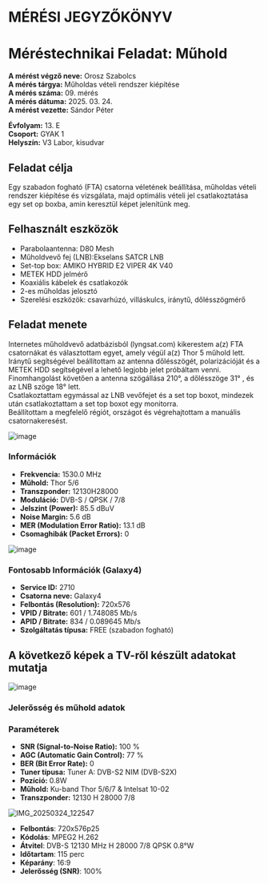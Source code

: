 # MÉRÉSI JEGYZŐKÖNYV   
# Méréstechnikai Feladat: Műhold

**A mérést végző neve:** Orosz Szabolcs  
**A mérés tárgya:**  Műholdas vételi rendszer kiépítése     
**A mérés száma:** 09. mérés    
**A mérés dátuma:** 2025. 03. 24.    
**A mérést vezette:** Sándor Péter    

**Évfolyam:** 13. E  
**Csoport:** GYAK 1   
**Helyszín:** V3 Labor, kisudvar    

## Feladat célja   
Egy szabadon fogható (FTA) csatorna véletének beállítása, műholdas vételi rendszer kiépítése és vizsgálata, majd optimális vételi jel csatlakoztatása egy set op boxba, amin keresztül képet jelenítünk meg.  



## Felhasznált eszközök   
- Parabolaantenna: D80 Mesh 
- Műholdvevő fej (LNB):Ekselans SATCR LNB
- Set-top box:  AMIKO HYBRID E2 VIPER 4K V40
- METEK HDD jelmérő
- Koaxiális kábelek és csatlakozók
- 2-es műholdas jelosztó
- Szerelési eszközök: csavarhúzó, villáskulcs, iránytű, dőlésszögmérő


## Feladat menete  
Internetes műholdvevő adatbázisból (lyngsat.com) kikerestem a(z) FTA csatornákat és választottam egyet, amely végül a(z) Thor 5 műhold lett.  
Iránytű segítségével beállítottam az antenna dőlésszögét, polarizációját és a METEK HDD segítségével a lehető legjobb jelet próbáltam venni. Finomhangolást követően a antenna szögállása 210°, a dőlésszöge 31° , és az LNB szöge 18° lett.   
Csatlakoztattam egymással az LNB vevőfejet és a set top boxot, mindezek után csatlakoztattam a set top boxot egy monitorra.  
Beállítottam a megfelelő régiót, országot és végrehajtottam a manuális csatornakeresést.   

![image](https://github.com/user-attachments/assets/17d23c9c-efe0-4876-8cf2-958f2b87f4e6)

### Információk

- **Frekvencia:** 1530.0 MHz  
- **Műhold:** Thor 5/6  
- **Transzponder:** 12130H28000  
- **Moduláció:** DVB-S / QPSK / 7/8  
- **Jelszint (Power):** 85.5 dBuV  
- **Noise Margin:** 5.6 dB  
- **MER (Modulation Error Ratio):** 13.1 dB  
- **Csomaghibák (Packet Errors):** 0  


![image](https://github.com/user-attachments/assets/9365606b-d021-406a-9efa-6eed9419c01d)

### Fontosabb Információk (Galaxy4)

- **Service ID:** 2710  
- **Csatorna neve:** Galaxy4  
- **Felbontás (Resolution):** 720x576  
- **VPID / Bitrate:** 601 / 1.748085 Mb/s  
- **APID / Bitrate:** 834 / 0.089645 Mb/s  
- **Szolgáltatás típusa:** FREE (szabadon fogható)

## A következő képek a TV-ről készült adatokat mutatja  

![image](https://github.com/user-attachments/assets/c8c21690-2a59-4c5b-a16c-25be2b5b1cb3)

### Jelerősség és műhold adatok

### Paraméterek  
- **SNR (Signal-to-Noise Ratio):** 100 %
- **AGC (Automatic Gain Control):** 77 %
- **BER (Bit Error Rate):** 0  
- **Tuner típusa:** Tuner A: DVB-S2 NIM (DVB-S2X)
- **Pozíció:** 0.8W
- **Műhold:** Ku-band Thor 5/6/7 & Intelsat 10-02
- **Transzponder:** 12130 H 28000 7/8


![IMG_20250324_122547](https://github.com/user-attachments/assets/c9156f06-b763-4874-9f26-e7393721ccf4)

- **Felbontás**: 720x576p25
- **Kódolás**: MPEG2 H.262
- **Átvitel**: DVB-S 12130 MHz H 28000 7/8 QPSK 0.8°W
- **Időtartam**: 115 perc
- **Képarány**: 16:9
- **Jelerősség (SNR)**: 100%


